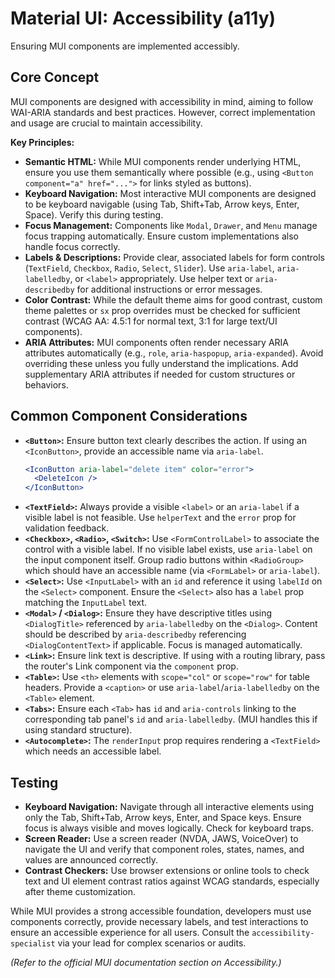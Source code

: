 # Material UI: Accessibility (a11y)

Ensuring MUI components are implemented accessibly.

## Core Concept

MUI components are designed with accessibility in mind, aiming to follow WAI-ARIA standards and best practices. However, correct implementation and usage are crucial to maintain accessibility.

**Key Principles:**

*   **Semantic HTML:** While MUI components render underlying HTML, ensure you use them semantically where possible (e.g., using `<Button component="a" href="...">` for links styled as buttons).
*   **Keyboard Navigation:** Most interactive MUI components are designed to be keyboard navigable (using Tab, Shift+Tab, Arrow keys, Enter, Space). Verify this during testing.
*   **Focus Management:** Components like `Modal`, `Drawer`, and `Menu` manage focus trapping automatically. Ensure custom implementations also handle focus correctly.
*   **Labels & Descriptions:** Provide clear, associated labels for form controls (`TextField`, `Checkbox`, `Radio`, `Select`, `Slider`). Use `aria-label`, `aria-labelledby`, or `<label>` appropriately. Use helper text or `aria-describedby` for additional instructions or error messages.
*   **Color Contrast:** While the default theme aims for good contrast, custom theme palettes or `sx` prop overrides must be checked for sufficient contrast (WCAG AA: 4.5:1 for normal text, 3:1 for large text/UI components).
*   **ARIA Attributes:** MUI components often render necessary ARIA attributes automatically (e.g., `role`, `aria-haspopup`, `aria-expanded`). Avoid overriding these unless you fully understand the implications. Add supplementary ARIA attributes if needed for custom structures or behaviors.

## Common Component Considerations

*   **`<Button>`:** Ensure button text clearly describes the action. If using an `<IconButton>`, provide an accessible name via `aria-label`.
    ```jsx
    <IconButton aria-label="delete item" color="error">
      <DeleteIcon />
    </IconButton>
    ```
*   **`<TextField>`:** Always provide a visible `<label>` or an `aria-label` if a visible label is not feasible. Use `helperText` and the `error` prop for validation feedback.
*   **`<Checkbox>`, `<Radio>`, `<Switch>`:** Use `<FormControlLabel>` to associate the control with a visible label. If no visible label exists, use `aria-label` on the input component itself. Group radio buttons within `<RadioGroup>` which should have an accessible name (via `<FormLabel>` or `aria-label`).
*   **`<Select>`:** Use `<InputLabel>` with an `id` and reference it using `labelId` on the `<Select>` component. Ensure the `<Select>` also has a `label` prop matching the `InputLabel` text.
*   **`<Modal>` / `<Dialog>`:** Ensure they have descriptive titles using `<DialogTitle>` referenced by `aria-labelledby` on the `<Dialog>`. Content should be described by `aria-describedby` referencing `<DialogContentText>` if applicable. Focus is managed automatically.
*   **`<Link>`:** Ensure link text is descriptive. If using with a routing library, pass the router's Link component via the `component` prop.
*   **`<Table>`:** Use `<th>` elements with `scope="col"` or `scope="row"` for table headers. Provide a `<caption>` or use `aria-label`/`aria-labelledby` on the `<Table>` element.
*   **`<Tabs>`:** Ensure each `<Tab>` has `id` and `aria-controls` linking to the corresponding tab panel's `id` and `aria-labelledby`. (MUI handles this if using standard structure).
*   **`<Autocomplete>`:** The `renderInput` prop requires rendering a `<TextField>` which needs an accessible label.

## Testing

*   **Keyboard Navigation:** Navigate through all interactive elements using only the Tab, Shift+Tab, Arrow keys, Enter, and Space keys. Ensure focus is always visible and moves logically. Check for keyboard traps.
*   **Screen Reader:** Use a screen reader (NVDA, JAWS, VoiceOver) to navigate the UI and verify that component roles, states, names, and values are announced correctly.
*   **Contrast Checkers:** Use browser extensions or online tools to check text and UI element contrast ratios against WCAG standards, especially after theme customization.

While MUI provides a strong accessible foundation, developers must use components correctly, provide necessary labels, and test interactions to ensure an accessible experience for all users. Consult the `accessibility-specialist` via your lead for complex scenarios or audits.

*(Refer to the official MUI documentation section on Accessibility.)*